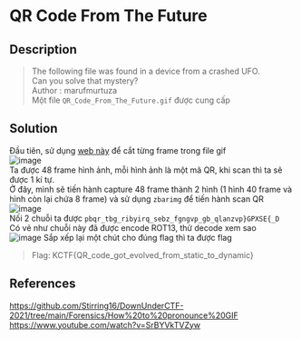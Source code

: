 # QR Code From The Future
## Description
> The following file was found in a device from a crashed UFO.      
> Can you solve that mystery?             
> Author : marufmurtuza      
Một file `QR_Code_From_The_Future.gif` được cung cấp
## Solution
Đầu tiên, sử dụng [web này](https://ezgif.com/) để cắt từng frame trong file gif      
![image](https://user-images.githubusercontent.com/62021009/150628840-d7356173-5ad7-41f3-8317-72c7e8e2df44.png)         
Ta được 48 frame hình ảnh, mỗi hình ảnh là một mã QR, khi scan thì ta sẽ được 1 kí tự.     
Ở đây, mình sẽ tiến hành capture 48 frame thành 2 hình (1 hình 40 frame và hình còn lại chứa 8 frame) và sử dụng `zbarimg` để tiến hành scan QR         
![image](https://user-images.githubusercontent.com/62021009/150629032-6445b65e-d6d9-4caf-91f2-0a4b78838269.png)        
Nối 2 chuỗi ta được `pbqr_tbg_ribyirq_sebz_fgngvp_gb_qlanzvp}GPXSE{_D`        
Có vẻ như chuỗi này đã được encode ROT13, thử decode xem sao         
![image](https://user-images.githubusercontent.com/62021009/150629152-789aaa2d-a6f3-43a6-a5b0-7a9315d38a92.png)
Sắp xếp lại một chút cho đúng flag thì ta được flag     
> Flag: KCTF{QR_code_got_evolved_from_static_to_dynamic}
## References
https://github.com/Stirring16/DownUnderCTF-2021/tree/main/Forensics/How%20to%20pronounce%20GIF      
https://www.youtube.com/watch?v=SrBYVkTVZyw
